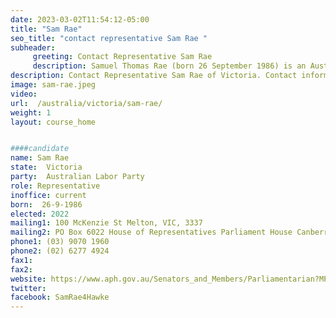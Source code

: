 ```yaml
---
date: 2023-03-02T11:54:12-05:00
title: "Sam Rae"
seo_title: "contact representative Sam Rae "
subheader:
     greeting: Contact Representative Sam Rae
     description: Samuel Thomas Rae (born 26 September 1986) is an Australian politician and a member of the Australian House of Representatives for the new seat of Hawke. He was first elected at the 2022 Australian federal election. Prior to his election he was a state secretary for the Labor Party.
description: Contact Representative Sam Rae of Victoria. Contact information for Sam Rae includes email address, phone number, and mailing address.
image: sam-rae.jpeg
video:
url:  /australia/victoria/sam-rae/
weight: 1
layout: course_home


####candidate
name: Sam Rae
state:	Victoria
party:	Australian Labor Party
role: Representative
inoffice: current
born:  26-9-1986
elected: 2022
mailing1: 100 McKenzie St Melton, VIC, 3337
mailing2: PO Box 6022 House of Representatives Parliament House Canberra ACT 2600
phone1:	(03) 9070 1960
phone2: (02) 6277 4924
fax1:
fax2:
website: https://www.aph.gov.au/Senators_and_Members/Parliamentarian?MPID=300122
twitter:
facebook: SamRae4Hawke
---
```

